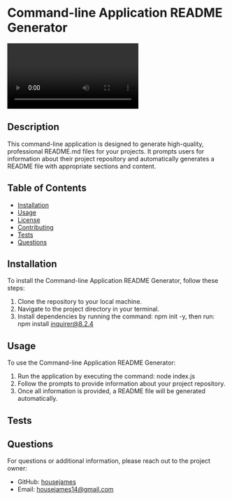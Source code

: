 # Command-line Application README Generator

![Screen Recording](./gif/New%20project.mp4)

## Description
This command-line application is designed to generate high-quality, professional README.md files for your projects. It prompts users for information about their project repository and automatically generates a README file with appropriate sections and content.

## Table of Contents
- [Installation](#installation)
- [Usage](#usage)
- [License](#license)
- [Contributing](#contributing)
- [Tests](#tests)
- [Questions](#questions)

## Installation
To install the Command-line Application README Generator, follow these steps:
1. Clone the repository to your local machine.
2. Navigate to the project directory in your terminal.
3. Install dependencies by running the command: npm init -y, then run: npm install inquirer@8.2.4

## Usage
To use the Command-line Application README Generator:
1. Run the application by executing the command: node index.js
2. Follow the prompts to provide information about your project repository.
3. Once all information is provided, a README file will be generated automatically.

## Tests

## Questions
For questions or additional information, please reach out to the project owner:
- GitHub: [housejames](https://github.com/housejames)
- Email: housejames14@gmail.com
